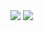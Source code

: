 <img src="https://apceuclidapp2.in2p3.fr/sonar/api/badges/measure?key=EL_ImageLib-EL_ImageLib&metric=coverage"/>
<img src="http://codeen.euclid-ec.org/jenkins/buildStatus/icon?job=EL_ImageLib_dev"/>
